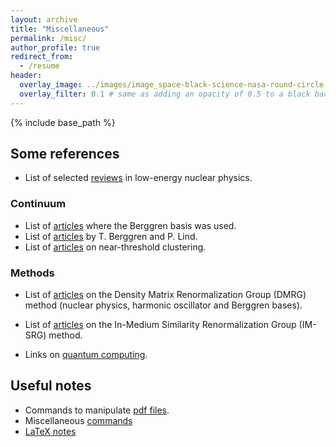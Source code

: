 ```yaml
---
layout: archive
title: "Miscellaneous"
permalink: /misc/
author_profile: true
redirect_from:
  - /resume
header:
  overlay_image: ../images/image_space-black-science-nasa-round-circle.jpg
  overlay_filter: 0.1 # same as adding an opacity of 0.5 to a black background
---
```


{% include base_path %}

## Some references

- List of selected [reviews](./art_reviews/) in low-energy nuclear physics.

### Continuum

- List of [articles](./art_Berggren_used/) where the Berggren basis was used.
- List of [articles](./art_Berggren_Lind/) by T. Berggren and P. Lind.
- List of [articles](./art_near_threshold/) on near-threshold clustering.

### Methods
- List of [articles](./DMRG/) on the Density Matrix Renormalization Group (DMRG) method (nuclear physics, harmonic oscillator and Berggren bases).
- List of [articles](./IMSRG/) on the In-Medium Similarity Renormalization Group (IM-SRG) method.

- Links on [quantum computing](./qc/).


## Useful notes

- Commands to manipulate [pdf files](./commands_pdf/).
- Miscellaneous [commands](./commands/)
- [LaTeX notes](./latex/)


